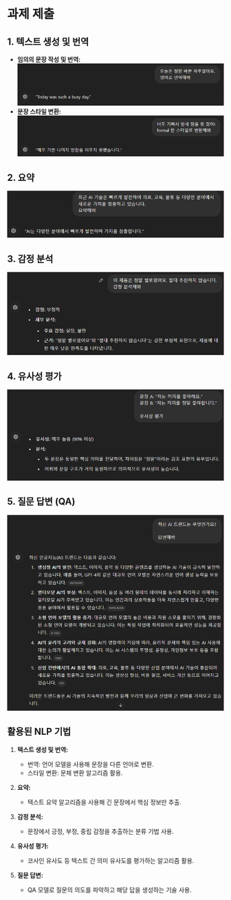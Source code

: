 # 과제 제출

## 1. **텍스트 생성 및 번역**

- **임의의 문장 작성 및 번역:**
  ![alt text](image.png)
- **문장 스타일 변환:**
  ![alt text](image-1.png)

## 2. **요약**

![alt text](image-2.png)

## 3. **감정 분석**

![alt text](image-3.png)

## 4. **유사성 평가**

![alt text](image-4.png)

## 5. **질문 답변 (QA)**

![alt text](image-5.png)

## **활용된 NLP 기법**

1. **텍스트 생성 및 번역:**

   - 번역: 언어 모델을 사용해 문장을 다른 언어로 변환.
   - 스타일 변환: 문체 변환 알고리즘 활용.

2. **요약:**

   - 텍스트 요약 알고리즘을 사용해 긴 문장에서 핵심 정보만 추출.

3. **감정 분석:**

   - 문장에서 긍정, 부정, 중립 감정을 추출하는 분류 기법 사용.

4. **유사성 평가:**

   - 코사인 유사도 등 텍스트 간 의미 유사도를 평가하는 알고리즘 활용.

5. **질문 답변:**
   - QA 모델로 질문의 의도를 파악하고 해당 답을 생성하는 기술 사용.
